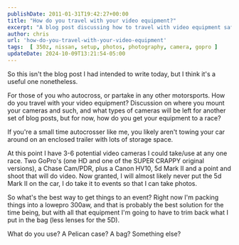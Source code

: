 ```yaml
---
publishDate: 2011-01-31T19:42:27+00:00
title: "How do you travel with your video equipment?"
excerpt: "A blog post discussing how to travel with video equipment safely."
author: chris
url: 'how-do-you-travel-with-your-video-equipment'
tags:  [ 350z, nissan, setup, photos, photography, camera, gopro ] 
updateDate: 2024-10-09T13:21:54-05:00
---
```


So this isn't the blog post I had intended to write today, but I think it's a useful one nonetheless.

For those of you who autocross, or partake in any other motorsports. How do you travel with your video equipment? Discussion on where you mount your cameras and such, and what types of cameras will be left for another set of blog posts, but for now, how do you get your equipment to a race?

If you're a small time autocrosser like me, you likely aren't towing your car around on an enclosed trailer with lots of storage space.

At this point I have 3-6 potential video cameras I could take/use at any one race. Two GoPro's (one HD and one of the SUPER CRAPPY original versions), a Chase Cam/PDR, plus a Canon HV10, 5d Mark II and a point and shoot that will do video. Now granted, I will almost likely never put the 5d Mark II on the car, I do take it to events so that I can take photos.

So what's the best way to get things to an event? Right now I'm packing things into a lowepro 300aw, and that is probably the best solution for the time being, but with all that equipment I'm going to have to trim back what I put in the bag (less lenses for the 5D).

What do you use? A Pelican case? A bag? Something else?
